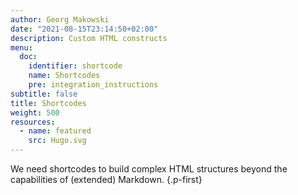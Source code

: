 ```yaml
---
author: Georg Makowski
date: "2021-08-15T23:14:50+02:00"
description: Custom HTML constructs
menu:
  doc:
    identifier: shortcode
    name: Shortcodes
    pre: integration_instructions
subtitle: false
title: Shortcodes
weight: 500
resources:
  - name: featured
    src: Hugo.svg
---
```


We need shortcodes to build complex HTML structures beyond the capabilities of (extended) Markdown.
{.p-first} <!--more-->

